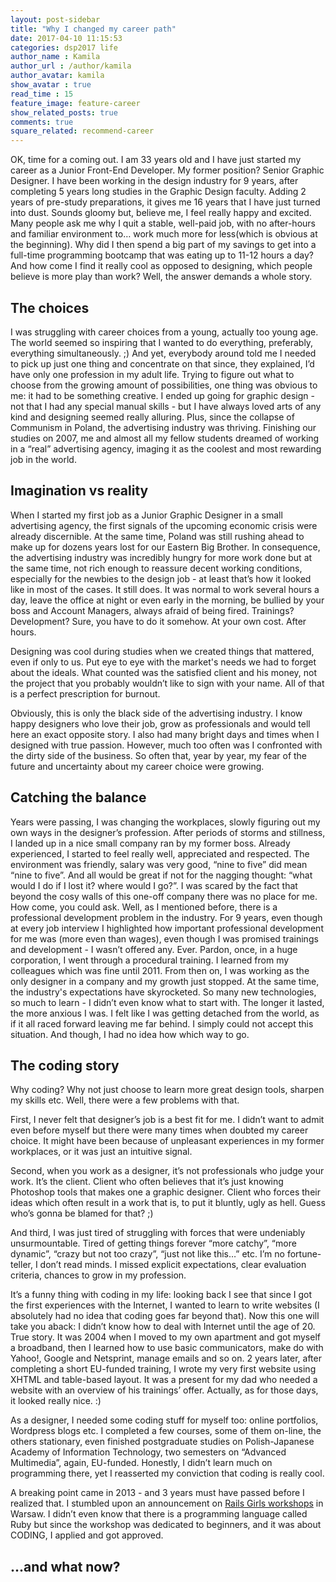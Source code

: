```yaml
---
layout: post-sidebar
title: "Why I changed my career path"
date: 2017-04-10 11:15:53
categories: dsp2017 life
author_name : Kamila
author_url : /author/kamila
author_avatar: kamila
show_avatar : true
read_time : 15
feature_image: feature-career
show_related_posts: true
comments: true
square_related: recommend-career
---
```


OK, time for a coming out. I am 33 years old and I have just started my career as a Junior Front-End Developer. My former position? Senior Graphic Designer. I have been working in the design industry for 9 years, after completing 5 years long studies in the Graphic Design faculty. Adding 2 years of pre-study preparations, it gives me 16 years that I have just turned into dust. Sounds gloomy but, believe me, I feel really happy and excited. Many people ask me why I quit a stable, well-paid job, with no after-hours and familiar environment to… work much more for less(which is obvious at the beginning). Why did I then spend a big part of my savings to get into a full-time programming bootcamp that was eating up to 11-12 hours a day? And how come I find it really cool as opposed to designing, which people believe is more play than work? Well, the answer demands a whole story.

## The choices

I was struggling with career choices from a young, actually too young age. The world seemed so inspiring that I wanted to do everything, preferably, everything simultaneously. ;) And yet, everybody around told me I needed to pick up just one thing and concentrate on that since, they explained, I’d have only one profession in my adult life. Trying to figure out what to choose from the growing amount of possibilities, one thing was obvious to me: it had to be something creative. I ended up going for graphic design - not that I had any special manual skills - but I have always loved arts of any kind and designing seemed really alluring. Plus, since the collapse of Communism in Poland, the advertising industry was thriving. Finishing our studies on 2007, me and almost all my fellow students dreamed of working in a “real” advertising agency, imaging it as the coolest and most rewarding job in the world.

## Imagination vs reality

When I started my first job as a Junior Graphic Designer in a small advertising agency, the first signals of the upcoming economic crisis were already discernible. At the same time, Poland was still rushing ahead to make up for dozens years lost for our Eastern Big Brother. In consequence, the advertising industry was incredibly hungry for more work done but at the same time, not rich enough to reassure decent working conditions, especially for the newbies to the design job - at least that’s how it looked like in most of the cases. It still does. It was normal to work several hours a day, leave the office at night or even early in the morning, be bullied by your boss and Account Managers, always afraid of being fired. Trainings? Development? Sure, you have to do it somehow. At your own cost. After hours. 

Designing was cool during studies when we created things that mattered, even if only to us. Put eye to eye with the market's needs we had to forget about the ideals. What counted was the satisfied client and his money, not the project that you probably wouldn’t like to sign with your name. All of that is a perfect prescription for burnout.

Obviously, this is only the black side of the advertising industry. I know happy designers who love their job, grow as professionals and would tell here an exact opposite story. I also had many bright days and times when I designed with true passion. However, much too often was I confronted with the dirty side of the business. So often that, year by year, my fear of the future and uncertainty about my career choice were growing.

## Catching the balance

Years were passing, I was changing the workplaces, slowly figuring out my own ways in the designer’s profession. After periods of storms and stillness, I landed up in a nice small company ran by my former boss. Already experienced, I started to feel really well, appreciated and respected. The environment was friendly, salary was very good, “nine to five” did mean “nine to five”. And all would be great if not for the nagging thought: “what would I do if I lost it? where would I go?”. I was scared by the fact that beyond the cosy walls of this one-off company there was no place for me. How come, you could ask. Well, as I mentioned before, there is a professional development problem in the industry. For 9 years, even though at every job interview I highlighted how important professional development for me was (more even than wages), even though I was promised trainings and development - I wasn’t offered any. Ever. Pardon, once, in a huge corporation, I went through a procedural training. I learned from my colleagues which was fine until 2011. From then on, I was working as the only designer in a company and my growth just stopped. At the same time, the industry's expectations have skyrocketed. So many new technologies, so much to learn - I didn’t even know what to start with. The longer it lasted, the more anxious I was. I felt like I was getting detached from the world, as if it all raced forward leaving me far behind. I simply could not accept this situation. And though, I had no idea how which way to go.

## The coding story

Why coding? Why not just choose to learn more great design tools, sharpen my skills etc. Well, there were a few problems with that. 

First, I never felt that designer’s job is a best fit for me. I didn’t want to admit even before myself but there were many times when doubted my career choice. It might have been because of unpleasant experiences in my former workplaces, or it was just an intuitive signal. 

Second, when you work as a designer, it’s not professionals who judge your work. It’s the client. Client who often believes that it’s just knowing Photoshop tools that makes one a graphic designer. Client who forces their ideas which often result in a work that is, to put it bluntly, ugly as hell. Guess who’s gonna be blamed for that? ;) 

And third, I was just tired of struggling with forces that were undeniably unsurmountable. Tired of getting things forever “more catchy”, “more dynamic”, “crazy but not too crazy”, “just not like this…” etc. I’m no fortune-teller, I don’t read minds. I missed explicit expectations, clear evaluation criteria, chances to grow in my profession.

It’s a funny thing with coding in my life: looking back I see that since I got the first experiences with the Internet, I wanted to learn to write websites (I absolutely had no idea that coding goes far beyond that). Now this one will take you aback: I didn’t know how to deal with Internet until the age of 20. True story. It was 2004 when I moved to my own apartment and got myself a broadband, then I learned how to use basic communicators, make do with Yahoo!, Google and Netsprint, manage emails and so on. 2 years later, after completing a short EU-funded training, I wrote my very first website using XHTML and table-based layout. It was a present for my dad who needed a website with an overview of his trainings’ offer. Actually, as for those days, it looked really nice. :) 

As a designer, I needed some coding stuff for myself too: online portfolios, Wordpress blogs etc. I completed a few courses, some of them on-line, the others stationary, even finished postgraduate studies on Polish-Japanese Academy of Information Technology, two semesters on “Advanced Multimedia”, again, EU-funded. Honestly, I didn’t learn much on programming there, yet I reasserted my conviction that coding is really cool.

A breaking point came in 2013 - and 3 years must have passed before I realized that. I stumbled upon an announcement on [Rails Girls workshops](http://railsgirls.com/) in Warsaw. I didn’t even know that there is a programming language called Ruby but since the workshop was dedicated to beginners, and it was about CODING, I applied and got approved. 

## ...and what now?


